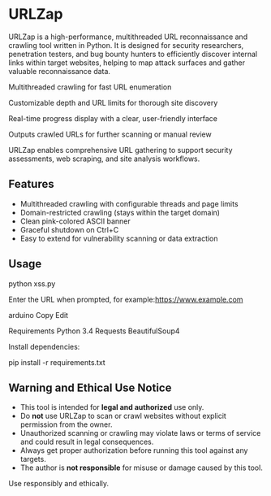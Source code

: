 
# URLZap

URLZap is a high-performance, multithreaded URL reconnaissance and crawling tool written in Python. It is designed for security researchers, penetration testers, and bug bounty hunters to efficiently discover internal links within target websites, helping to map attack surfaces and gather valuable reconnaissance data.

Multithreaded crawling for fast URL enumeration

Customizable depth and URL limits for thorough site discovery

Real-time progress display with a clear, user-friendly interface

Outputs crawled URLs for further scanning or manual review

URLZap enables comprehensive URL gathering to support security assessments, web scraping, and site analysis workflows.


## Features

- Multithreaded crawling with configurable threads and page limits  
- Domain-restricted crawling (stays within the target domain)  
- Clean pink-colored ASCII banner  
- Graceful shutdown on Ctrl+C  
- Easy to extend for vulnerability scanning or data extraction

## Usage

python xss.py

Enter the URL when prompted, for example:https://www.example.com


arduino
Copy
Edit

Requirements
Python 3.4
Requests
BeautifulSoup4

Install dependencies:

pip install -r requirements.txt

## Warning and Ethical Use Notice

- This tool is intended for **legal and authorized** use only.  
- Do **not** use URLZap to scan or crawl websites without explicit permission from the owner.  
- Unauthorized scanning or crawling may violate laws or terms of service and could result in legal consequences.  
- Always get proper authorization before running this tool against any targets.  
- The author is **not responsible** for misuse or damage caused by this tool.

Use responsibly and ethically.




